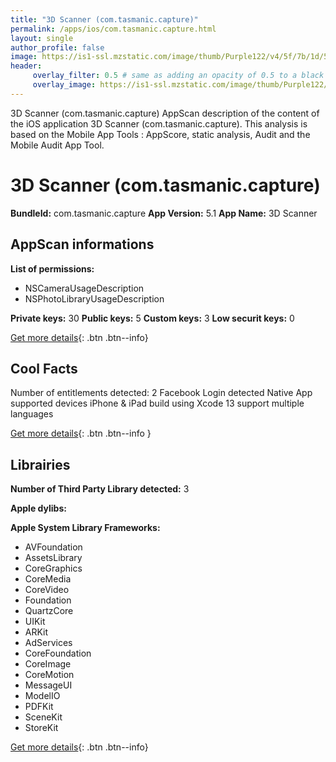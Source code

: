 ```yaml
---
title: "3D Scanner (com.tasmanic.capture)"
permalink: /apps/ios/com.tasmanic.capture.html
layout: single
author_profile: false
image: https://is1-ssl.mzstatic.com/image/thumb/Purple122/v4/5f/7b/1d/5f7b1ded-7911-2214-f825-b7edff63ae16/AppIcon-1x_U007emarketing-0-7-0-85-220.png/512x512bb.jpg
header: 
     overlay_filter: 0.5 # same as adding an opacity of 0.5 to a black background
     overlay_image: https://is1-ssl.mzstatic.com/image/thumb/Purple122/v4/5f/7b/1d/5f7b1ded-7911-2214-f825-b7edff63ae16/AppIcon-1x_U007emarketing-0-7-0-85-220.png/512x512bb.jpg
---
```

3D Scanner (com.tasmanic.capture) AppScan description of the content of the iOS application 3D Scanner (com.tasmanic.capture). This analysis is based on the Mobile App Tools : AppScore, static analysis, Audit and the Mobile Audit App Tool.

# 3D Scanner (com.tasmanic.capture)

**BundleId:** com.tasmanic.capture
**App Version:** 5.1
**App Name:** 3D Scanner


## AppScan informations 

**List of permissions:** 
- NSCameraUsageDescription
- NSPhotoLibraryUsageDescription
  
  
**Private keys:** 30
**Public keys:** 5
**Custom keys:** 3
**Low securit keys:** 0
  
[Get more details](/pricing.html){: .btn .btn--info}

## Cool Facts

Number of entitlements detected: 2
Facebook Login detected
Native App
supported devices iPhone & iPad
build using Xcode 13
support multiple languages
  
[Get more details](/pricing.html){: .btn .btn--info }

## Librairies 
**Number of Third Party Library detected:** 3


**Apple dylibs:**


**Apple System Library Frameworks:**
- AVFoundation
- AssetsLibrary
- CoreGraphics
- CoreMedia
- CoreVideo
- Foundation
- QuartzCore
- UIKit
- ARKit
- AdServices
- CoreFoundation
- CoreImage
- CoreMotion
- MessageUI
- ModelIO
- PDFKit
- SceneKit
- StoreKit


  
[Get more details](/pricing.html){: .btn .btn--info}

